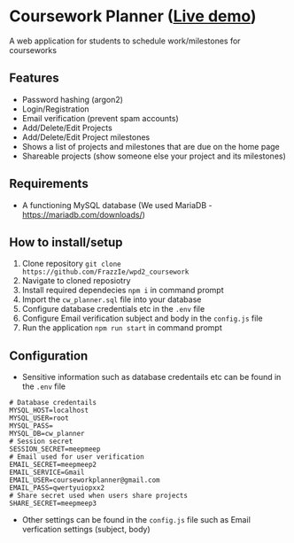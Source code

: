 # Coursework Planner ([Live demo](http://cw-planner.herokuapp.com))
A web application for students to schedule work/milestones for courseworks

## Features
- Password hashing (argon2)
- Login/Registration
- Email verification (prevent spam accounts)
- Add/Delete/Edit Projects
- Add/Delete/Edit Project milestones
- Shows a list of projects and milestones that are due on the home page
- Shareable projects (show someone else your project and its milestones)

## Requirements
- A functioning MySQL database (We used MariaDB - https://mariadb.com/downloads/)

## How to install/setup

1. Clone repository `git clone https://github.com/FrazzIe/wpd2_coursework`
2. Navigate to cloned reposiotry
3. Install required dependecies `npm i` in command prompt
3. Import the `cw_planner.sql` file into your database
4. Configure database credentials etc in the `.env` file
5. Configure Email verification subject and body in the `config.js` file
6. Run the application `npm run start` in command prompt

## Configuration

- Sensitive information such as database credentails etc can be found in the `.env` file
```env
# Database credentails
MYSQL_HOST=localhost
MYSQL_USER=root
MYSQL_PASS=
MYSQL_DB=cw_planner
# Session secret
SESSION_SECRET=meepmeep
# Email used for user verification
EMAIL_SECRET=meepmeep2
EMAIL_SERVICE=Gmail
EMAIL_USER=courseworkplanner@gmail.com
EMAIL_PASS=qwertyuiopxx2
# Share secret used when users share projects
SHARE_SECRET=meepmeep3
```

- Other settings can be found in the `config.js` file such as Email verfication settings (subject, body)
